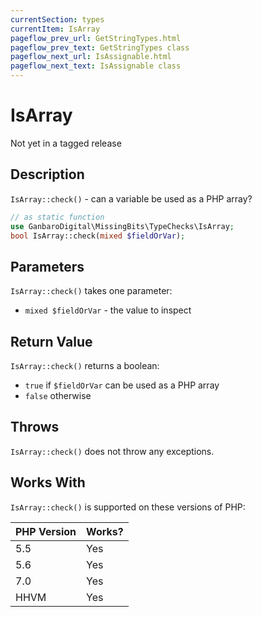 ```yaml
---
currentSection: types
currentItem: IsArray
pageflow_prev_url: GetStringTypes.html
pageflow_prev_text: GetStringTypes class
pageflow_next_url: IsAssignable.html
pageflow_next_text: IsAssignable class
---
```


# IsArray

<div class="callout warning" markdown="1">
Not yet in a tagged release
</div>

## Description

`IsArray::check()` - can a variable be used as a PHP array?

```php
// as static function
use GanbaroDigital\MissingBits\TypeChecks\IsArray;
bool IsArray::check(mixed $fieldOrVar);
```

## Parameters

`IsArray::check()` takes one parameter:

* `mixed $fieldOrVar` - the value to inspect

## Return Value

`IsArray::check()` returns a boolean:

* `true` if `$fieldOrVar` can be used as a PHP array
* `false` otherwise

## Throws

`IsArray::check()` does not throw any exceptions.

## Works With

`IsArray::check()` is supported on these versions of PHP:

PHP Version | Works?
------------|-------
5.5 | Yes
5.6 | Yes
7.0 | Yes
HHVM | Yes
